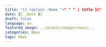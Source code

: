 ```yaml
---
title: "{{ replace .Name "-" " " | title }}"
date: {{ .Date }}
draft: false
language: en
featured_image: ../assets/images/news/...
categories: News
tags: News
---
```


